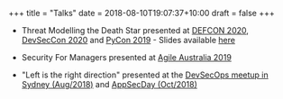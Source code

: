 +++
title = "Talks"
date = 2018-08-10T19:07:37+10:00
draft = false
+++

- Threat Modelling the Death Star presented at [DEFCON 2020](https://www.youtube.com/watch?v=ivmfZ6vGkEs), [DevSecCon 2020](https://www.youtube.com/watch?v=RvDBA2XywlY&list=PLKWDDWZ_ETtCzvLD-RG8UkVtrjlSSvBS2&index=37&t=0s) and [PyCon 2019](https://www.youtube.com/watch?v=kYD5OrzsvMI) - Slides available [here](/page/pdf/threat_modelling_death_star.pdf)

- Security For Managers presented at [Agile Australia 2019](https://www.infoq.com/presentations/security-agile/)

- "Left is the right direction" presented at the [DevSecOps meetup in Sydney (Aug/2018)](https://slides.com/marioareias/left_the_right_direction/#/) and [AppSecDay (Oct/2018)](https://www.youtube.com/watch?v=2wtzsumON3M)

